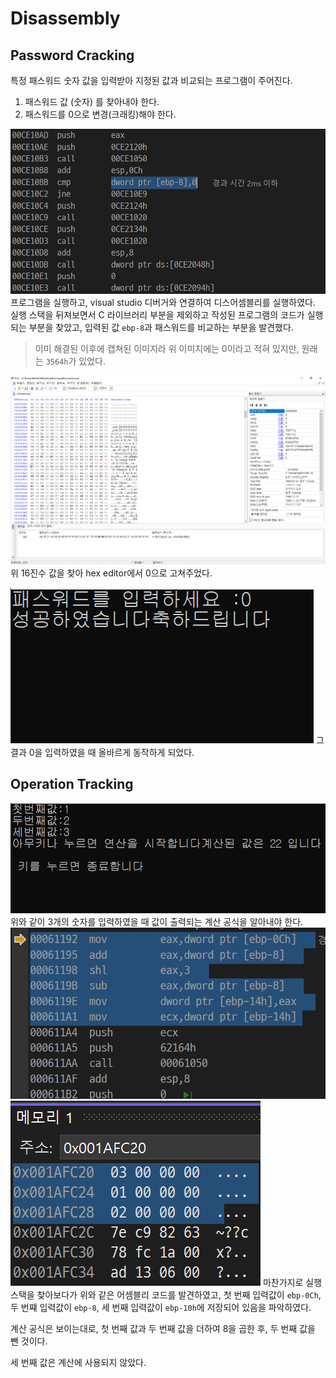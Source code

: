 # Disassembly

## Password Cracking

특정 패스워드 숫자 값을 입력받아 지정된 값과 비교되는 프로그램이 주어진다.
1. 패스워드 값 (숫자) 를 찾아내야 한다.
2. 패스워드를 0으로 변경(크래킹)해야 한다.

![](disassembly2.PNG)
프로그램을 실행하고, visual studio 디버거와 연결하여 디스어셈블리를 실행하였다. 실행 스택을 뒤져보면서 C 라이브러리 부분을 제외하고 작성된 프로그램의 코드가 실행되는 부분을 찾았고, 입력된 값 `ebp-8`과 패스워드를 비교하는 부분을 발견했다.
> 이미 해결된 이후에 캡쳐된 이미지라 위 이미지에는 0이라고 적혀 있지만, 원래는 `3564h`가 있었다.

![](disassembly1.PNG)
위 16진수 값을 찾아 hex editor에서 0으로 고쳐주었다.

![](disassembly3.PNG)
그 결과 0을 입력하였을 때 올바르게 동작하게 되었다.

## Operation Tracking
![](disassembly4.PNG)
위와 같이 3개의 숫자를 입력하였을 때 값이 출력되는 계산 공식을 알아내야 한다.
![](disassembly5.PNG)
![](disassembly6.PNG)
마찬가지로 실행 스택을 찾아보다가 위와 같은 어셈블리 코드를 발견하였고, 첫 번째 입력값이 `ebp-0Ch`, 두 번쨰 입력값이 `ebp-8`, 세 번째 입력값이 `ebp-10h`에 저장되어 있음을 파악하였다.

계산 공식은 보이는대로, 첫 번째 값과 두 번째 값을 더하여 8을 곱한 후, 두 번째 값을 뺀 것이다.

세 번째 값은 계산에 사용되지 않았다.